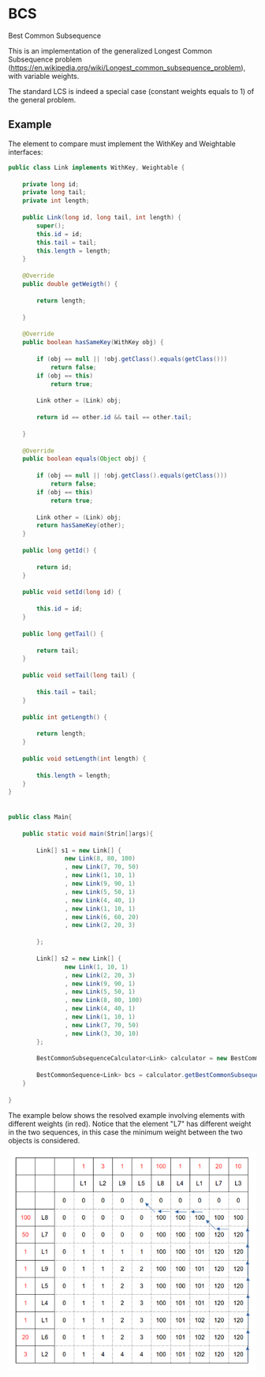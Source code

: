 # BCS
Best Common Subsequence


This is an implementation of the generalized Longest Common Subsequence problem (https://en.wikipedia.org/wiki/Longest_common_subsequence_problem), with variable weights.

The standard LCS is indeed a special case (constant weights equals to 1) of the general problem.


## Example

The element to compare must implement the WithKey and Weightable interfaces:
```java
public class Link implements WithKey, Weightable {

    private long id;
    private long tail;
    private int length;
    
    public Link(long id, long tail, int length) {
        super();
        this.id = id;
        this.tail = tail;
        this.length = length;
    }

    @Override
    public double getWeigth() {

        return length;
        
    }

    @Override
    public boolean hasSameKey(WithKey obj) {

        if (obj == null || !obj.getClass().equals(getClass()))
            return false;
        if (obj == this)
            return true;
        
        Link other = (Link) obj;
        
        return id == other.id && tail == other.tail;
        
    }
    
    @Override
    public boolean equals(Object obj) {

        if (obj == null || !obj.getClass().equals(getClass()))
            return false;
        if (obj == this)
            return true;

        Link other = (Link) obj;
        return hasSameKey(other);
    }

    public long getId() {
    
        return id;
    }

    public void setId(long id) {
    
        this.id = id;
    }
    
    public long getTail() {
    
        return tail;
    }
    
    public void setTail(long tail) {
    
        this.tail = tail;
    }
    
    public int getLength() {
    
        return length;
    }
    
    public void setLength(int length) {
    
        this.length = length;
    }   
}


public class Main{

    public static void main(Strin[]args){
    
        Link[] s1 = new Link[] {
                new Link(8, 80, 100)
                , new Link(7, 70, 50)
                , new Link(1, 10, 1)
                , new Link(9, 90, 1)
                , new Link(5, 50, 1)
                , new Link(4, 40, 1)
                , new Link(1, 10, 1)
                , new Link(6, 60, 20)
                , new Link(2, 20, 3)
                
        };
        
        Link[] s2 = new Link[] {
                new Link(1, 10, 1)
                , new Link(2, 20, 3)
                , new Link(9, 90, 1)
                , new Link(5, 50, 1)
                , new Link(8, 80, 100)
                , new Link(4, 40, 1)
                , new Link(1, 10, 1)
                , new Link(7, 70, 50)
                , new Link(3, 30, 10)
        };
        
        BestCommonSubsequenceCalculator<Link> calculator = new BestCommonSubsequenceCalculator<>();
        
        BestCommonSequence<Link> bcs = calculator.getBestCommonSubsequence(s1, s2);
    }

}


```





The example below shows the resolved example involving elements with different weights (in red).
Notice that the element "L7" has different weight in the two sequences, in this case the minimum weight between the two objects is considered.

![Alt text](bcs-link-example.png?raw=true "Title")
